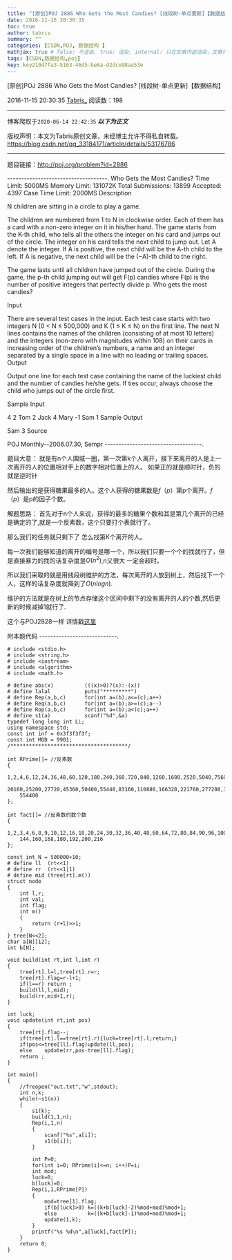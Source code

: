 ```yaml
---
title: "[原创]POJ 2886 Who Gets the Most Candies? [线段树-单点更新]【数据结构】"
date: 2016-11-15 20:30:35
toc: true
author: tabris
summary: ""
categories: [CSDN,POJ, 数据结构 ]
mathjax: true # false: 不渲染, true: 渲染, internal: 只在文章内部渲染，文章列表中不渲染
tags: [CSDN,数据结构,poj]
key: key210d7fa3-5163-46d5-be6a-d2dce98aa53e
---
```


[原创]POJ 2886 Who Gets the Most Candies? [线段树-单点更新]【数据结构】

2016-11-15 20:30:35  [Tabris_](https://me.csdn.net/qq_33184171) 阅读数：198

---

博客爬取于`2020-06-14 22:42:35`
***以下为正文***

版权声明：本文为Tabris原创文章，未经博主允许不得私自转载。
https://blog.csdn.net/qq_33184171/article/details/53176786

<!-- more -->

---

题目链接：http://poj.org/problem?id=2886

------------------------------------.
Who Gets the Most Candies?
Time Limit: 5000MS		Memory Limit: 131072K
Total Submissions: 13899		Accepted: 4397
Case Time Limit: 2000MS
Description

N children are sitting in a circle to play a game.

The children are numbered from 1 to N in clockwise order. Each of them has a card with a non-zero integer on it in his/her hand. The game starts from the K-th child, who tells all the others the integer on his card and jumps out of the circle. The integer on his card tells the next child to jump out. Let A denote the integer. If A is positive, the next child will be the A-th child to the left. If A is negative, the next child will be the (−A)-th child to the right.

The game lasts until all children have jumped out of the circle. During the game, the p-th child jumping out will get F(p) candies where F(p) is the number of positive integers that perfectly divide p. Who gets the most candies?

Input

There are several test cases in the input. Each test case starts with two integers N (0 < N ≤ 500,000) and K (1 ≤ K ≤ N) on the first line. The next N lines contains the names of the children (consisting of at most 10 letters) and the integers (non-zero with magnitudes within 108) on their cards in increasing order of the children’s numbers, a name and an integer separated by a single space in a line with no leading or trailing spaces.
Output

Output one line for each test case containing the name of the luckiest child and the number of candies he/she gets. If ties occur, always choose the child who jumps out of the circle first.

Sample Input

4 2
Tom 2
Jack 4
Mary -1
Sam 1
Sample Output

Sam 3
Source

POJ Monthly--2006.07.30, Sempr
-----------------------------------.

题目大意：
就是有n个人围城一圈，第一次第k个人离开，接下来离开的人是上一次离开的人的位置相对手上的数字相对位置上的人。
如果正的就是顺时针，负的就是逆时针

然后输出的是获得糖果最多的人。这个人获得的糖果数是$f（p）$第p个离开。$f（p）$是p的因子个数。

解题思路：
首先对于n个人来说，获得的最多的糖果个数和其是第几个离开的已经是确定的了,就是一个反素数，这个只要打个表就行了。

那么我们的任务就只剩下了 怎么找第K个离开的人。

每一次我们能够知道的离开的编号是哪一个，所以我们只要一个个的找就行了，但是直接暴力的找的话复杂度是$O(n^2)$,n又很大 一定会超时。

所以我们采取的就是用线段树维护的方法，每次离开的人放到树上，然后找下一个人，这样的话复杂度就降到了$O(nlogn)$.

维护的方法就是在树上的节点存储这个区间中剩下的没有离开的人的个数,然后更新的时候减掉1就行了.

这个与POJ2828一样 详情戳[这里](http://blog.csdn.net/qq_33184171/article/details/53163302)


附本题代码
----------------------------.
```
# include <stdio.h>
# include <string.h>
# include <iostream>
# include <algorithm>
# include <math.h>

# define abs(x)          (((x)>0)?(x):-(x))
# define lalal           puts("*********")
# define Rep(a,b,c)      for(int a=(b);a<=(c);a++)
# define Req(a,b,c)      for(int a=(b);a>=(c);a--)
# define Rop(a,b,c)      for(int a=(b);a<(c);a++)
# define s1(a)           scanf("%d",&a)
typedef long long int LL;
using namespace std;
const int inf = 0x3f3f3f3f;
const int MOD = 9901;
/**************************************/

int RPrime[]= //反素数
{
    1,2,4,6,12,24,36,48,60,120,180,240,360,720,840,1260,1680,2520,5040,7560,10080,15120,
    20160,25200,27720,45360,50400,55440,83160,110880,166320,221760,277200,332640,498960,
    554400
};

int fact[]= //反素数约数个数
{
    1,2,3,4,6,8,9,10,12,16,18,20,24,30,32,36,40,48,60,64,72,80,84,90,96,100,108,120,128,
    144,160,168,180,192,200,216
};

const int N = 500000+10;
# define ll  (rt<<1)
# define rr  (rt<<1|1)
# define mid (tree[rt].m())
struct node
{
    int l,r;
    int val;
    int flag;
    int m()
    {
        return (r+l)>>1;
    }
} tree[N<<2];
char a[N][12];
int b[N];

void build(int rt,int l,int r)
{
    tree[rt].l=l,tree[rt].r=r;
    tree[rt].flag=r-l+1;
    if(l==r) return ;
    build(ll,l,mid);
    build(rr,mid+1,r);
}

int luck;
void update(int rt,int pos)
{
    tree[rt].flag--;
    if(tree[rt].l==tree[rt].r){luck=tree[rt].l;return;}
    if(pos<=tree[ll].flag)update(ll,pos);
    else    update(rr,pos-tree[ll].flag);
    return ;
}

int main()
{
    //freopen("out.txt","w",stdout);
    int n,k;
    while(~s1(n))
    {
        s1(k);
        build(1,1,n);
        Rep(i,1,n)
        {
            scanf("%s",a[i]);
            s1(b[i]);
        }

        int P=0;
        for(int i=0; RPrime[i]<=n; i++)P=i;
        int mod;
        luck=0;
        b[luck]=0;
        Rep(i,1,RPrime[P])
        {
            mod=tree[1].flag;
            if(b[luck]>0) k=((k+b[luck]-2)%mod+mod)%mod+1;
            else          k=((k+b[luck]-1)%mod+mod)%mod+1;
            update(1,k);
        }
        printf("%s %d\n",a[luck],fact[P]);
    }
    return 0;
}

```
